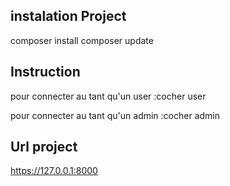 ## instalation Project

composer install
composer update 

## Instruction

pour connecter au tant qu'un user :cocher user

pour connecter au tant qu'un admin :cocher admin

## Url project

https://127.0.0.1:8000
